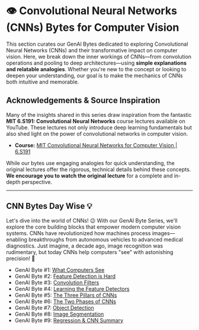 # 👁️ Convolutional Neural Networks (CNNs) Bytes for Computer Vision

This section curates our GenAI Bytes dedicated to exploring Convolutional Neural Networks (CNNs) and their transformative impact on computer vision. Here, we break down the inner workings of CNNs—from convolution operations and pooling to deep architectures—using **simple explanations and relatable analogies**. Whether you're new to the concept or looking to deepen your understanding, our goal is to make the mechanics of CNNs both intuitive and memorable.

## Acknowledgements & Source Inspiration

Many of the insights shared in this series draw inspiration from the fantastic **MIT 6.S191: Convolutional Neural Networks** course lectures available on YouTube. These lectures not only introduce deep learning fundamentals but also shed light on the power of convolutional networks in computer vision.

*   **Course:** [MIT Convolutional Neural Networks for Computer Vision | 6.S191](https://www.youtube.com/watch?v=oGpzWAlP5p0&t=550s)

While our bytes use engaging analogies for quick understanding, the original lectures offer the rigorous, technical details behind these concepts. **We encourage you to watch the original lecture** for a complete and in-depth perspective.

---

## CNN Bytes Day Wise 💡

Let's dive into the world of CNNs! 😉 With our GenAI Byte Series, we'll explore the core building blocks that empower modern computer vision systems. CNNs have revolutionized how machines process images—enabling breakthroughs from autonomous vehicles to advanced medical diagnostics. Just imagine, a decade ago, image recognition was rudimentary, but today CNNs help computers "see" with astonishing precision! 🤩


- GenAI Byte #1: [What Computers See](./01_what_computers_see.md)
- GenAI Byte #2: [Feature Detection is Hard](./02_feature_detection_is_hard.md)
- GenAI Byte #3: [Convolution Filters](./03_feature_extraction_cnn.md)
- GenAI Byte #4: [Learning the Feature Detectors](./04_learned_filters.md)
- GenAI Byte #5: [The Three Pillars of CNNs](./05_cnn_operations.md)
- GenAI Byte #6: [The Two Phases of CNNs](./06_two_phase_cnn.md)
- GenAI Byte #7: [Object Detection](./07_object_detection.md)
- GenAI Byte #8: [Image Segmentation](./08_image_segmentation.md)
- GenAI Byte #9: [Regression & CNN Summary](./09_regression_summary.md)